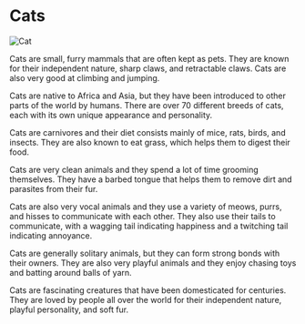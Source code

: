 # Cats
![Cat](https://lh3.googleusercontent.com/bip/APOwr83imKmDVwwH17HjPkKJfHoUBQRZwz6cYwKamqBoZETgNmr6nPB39UyCwUcva3FToPjAwxPhvp5-ju9vjGzcLEkvMwroHLonBqfsMTgT-pLn-ZQJMgQwh_fwg6ObTO2Pe7UynFRK4sur8RB_CYto=w250-h200-p)

Cats are small, furry mammals that are often kept as pets. They are known for their independent nature, sharp claws, and retractable claws. Cats are also very good at climbing and jumping.

Cats are native to Africa and Asia, but they have been introduced to other parts of the world by humans. There are over 70 different breeds of cats, each with its own unique appearance and personality.

Cats are carnivores and their diet consists mainly of mice, rats, birds, and insects. They are also known to eat grass, which helps them to digest their food.

Cats are very clean animals and they spend a lot of time grooming themselves. They have a barbed tongue that helps them to remove dirt and parasites from their fur.

Cats are also very vocal animals and they use a variety of meows, purrs, and hisses to communicate with each other. They also use their tails to communicate, with a wagging tail indicating happiness and a twitching tail indicating annoyance.

Cats are generally solitary animals, but they can form strong bonds with their owners. They are also very playful animals and they enjoy chasing toys and batting around balls of yarn.

Cats are fascinating creatures that have been domesticated for centuries. They are loved by people all over the world for their independent nature, playful personality, and soft fur.
